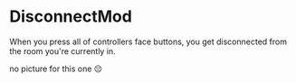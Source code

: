 # DisconnectMod
When you press all of controllers face buttons, you get disconnected from the room you're currently in.

no picture for this one 😔
